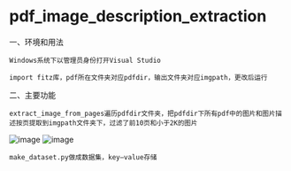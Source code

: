 # pdf_image_description_extraction
一、环境和用法

    Windows系统下以管理员身份打开Visual Studio
  
    import fitz库，pdf所在文件夹对应pdfdir，输出文件夹对应imgpath，更改后运行
  
二、主要功能

    extract_image_from_pages遍历pdfdir文件夹，把pdfdir下所有pdf中的图片和图片描述按页提取到imgpath文件夹下，过滤了前10页和小于2K的图片
  
  ![image](https://github.com/grandcyw/pdf_image_description_extraction/assets/129830047/3597daa4-36db-4489-b909-00965bc6831d)
![image](https://github.com/grandcyw/pdf_image_description_extraction/assets/129830047/84b91db2-5b38-4638-adae-4d474c7974a8)

    make_dataset.py做成数据集，key—value存储
